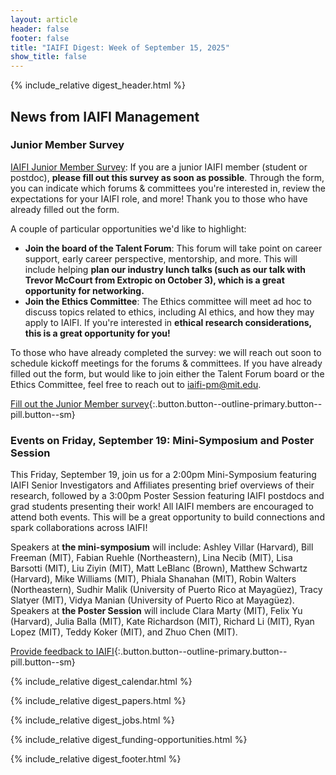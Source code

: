```yaml
---
layout: article
header: false
footer: false
title: "IAIFI Digest: Week of September 15, 2025"
show_title: false
--- 
```


{% include_relative digest_header.html %}

## News from IAIFI Management

### Junior Member Survey

[IAIFI Junior Member Survey](https://app.smartsheet.com/b/form/01989f02d89c7a7a9c057d3a3e1e2da1): If you are a junior IAIFI member (student or postdoc), **please fill out this survey as soon as possible**. Through the form, you can indicate which forums & committees you're interested in, review the expectations for your IAIFI role, and more! Thank you to those who have already filled out the form. 

A couple of particular opportunities we'd like to highlight:
- **Join the board of the Talent Forum**: This forum will take point on career support, early career perspective, mentorship, and more. This will include helping **plan our industry lunch talks (such as our talk with Trevor McCourt from Extropic on October 3), which is a great opportunity for networking.**
- **Join the Ethics Committee**: The Ethics committee will meet ad hoc to discuss topics related to ethics, including AI ethics, and how they may apply to IAIFI. If you're interested in **ethical research considerations, this is a great opportunity for you!** 

To those who have already completed the survey: we will reach out soon to schedule kickoff meetings for the forums & committees. If you have already filled out the form, but would like to join either the Talent Forum board or the Ethics Committee, feel free to reach out to [iaifi-pm@mit.edu](mailto:iaifi-pm@mit.edu). 

[Fill out the Junior Member survey](https://app.smartsheet.com/b/form/01989f02d89c7a7a9c057d3a3e1e2da1){:.button.button--outline-primary.button--pill.button--sm}


### Events on Friday, September 19: Mini-Symposium and Poster Session
This Friday, September 19, join us for a 2:00pm Mini-Symposium featuring IAIFI Senior Investigators and Affiliates presenting brief overviews of their research, followed by a 3:00pm Poster Session featuring IAIFI postdocs and grad students presenting their work! All IAIFI members are encouraged to attend both events. This will be a great opportunity to build connections and spark collaborations across IAIFI!

Speakers at **the mini-symposium** will include: Ashley Villar (Harvard), Bill Freeman (MIT), Fabian Ruehle (Northeastern), Lina Necib (MIT), Lisa Barsotti (MIT), Liu Ziyin (MIT), Matt LeBlanc (Brown), Matthew Schwartz (Harvard), Mike Williams (MIT), Phiala Shanahan (MIT), Robin Walters (Northeastern), Sudhir Malik (University of Puerto Rico at Mayagüez), Tracy Slatyer (MIT), Vidya Manian (University of Puerto Rico at Mayagüez). Speakers at **the Poster Session** will include Clara Marty (MIT), Felix Yu (Harvard), Julia Balla (MIT), Kate Richardson (MIT), Richard Li (MIT), Ryan Lopez (MIT), Teddy Koker (MIT), and Zhuo Chen (MIT). 

[Provide feedback to IAIFI](https://forms.gle/hk2mrqjaLY8nCZrE6){:.button.button--outline-primary.button--pill.button--sm}

{% include_relative digest_calendar.html %}

{% include_relative digest_papers.html %}
 
{% include_relative digest_jobs.html %}

{% include_relative digest_funding-opportunities.html %}

{% include_relative digest_footer.html %}
